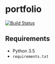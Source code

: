 # portfolio

[![Build Status](https://travis-ci.org/ymyzk/portfolio.svg?branch=master)](https://travis-ci.org/ymyzk/portfolio)

## Requirements
- Python 3.5
- `requirements.txt`
